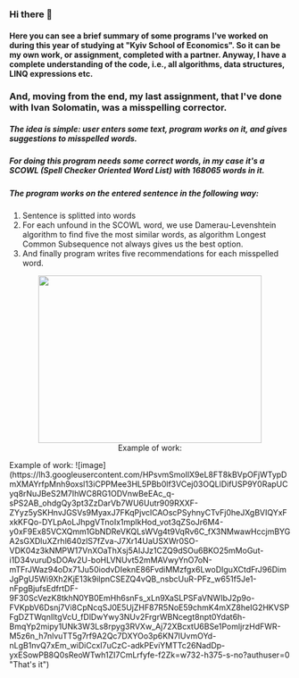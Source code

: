 ### Hi there 👋

#### Here you can see a brief summary of some programs I've worked on during this year of studying at "Kyiv School of Economics". So it can be my own work, or assignment, completed with a partner. Anyway, I have a complete understanding of the code, i.e., all algorithms, data structures, LINQ expressions etc.

### And, moving from the end, my last assignment, that I've done with Ivan Solomatin, was a misspelling corrector.

##### The idea is simple: user enters some text, program works on it, and gives suggestions to misspelled words.
##### For doing this program needs some correct words, in my case it's a SCOWL (Spell Checker Oriented Word List) with 168065 words in it.
##### The program works on the entered sentence in the following way:
  1. Sentence is splitted into words
  2. For each unfound in the SCOWL word, we use Damerau-Levenshtein algorithm to find five the most similar words, as algorithm Longest Common Subsequence not always gives us the best option.
  3. And finally program writes five recommendations for each misspelled word.


<p align="center">
  <img src=https://photos.google.com/photo/AF1QipNrp8hb9yE6RR4LQKJMSj782qrKzJdC24WgVPI8 width="400" height="300">
  <br>
  Example of work:
</p>
Example of work:
![image](https://lh3.googleusercontent.com/HPsvmSmoIlX9eL8FT8kBVpOFjWTypDmXMAYrfpMnh9oxsl13iCPPMee3HL5PBb0lf3VCej03OQLlDifUSP9Y0RapUCyq8rNuJBeS2M7IhWC8RG1ODVnwBeEAc_q-sPS2AB_ohdgQy3pt3ZzDarVb7WU6Uutr909RXXF-ZYyz5ySKHnvJGSVs9MyaxJ7FKqPjvclCAOscPSyhnyCTvFj0heJXgBVIQYxFxkKFQo-DYLpAoLJhpgVTnoIx1mplkHod_vot3qZSoJr6M4-y0xF9Ex85VCXQmm1GbNDReVKQLsWVg4t9VqRv6C_fX3NMwawHccjmBYGA2sGXDluXZrhl640zlS7fZva-J7Xr14UaUSXWr0SO-VDK04z3kNMPW17VnXOaThXsj5AIJJz1CZQ9dSOu6BKO25mMoGut-i1D34vuruDsDOAv2U-boHLVNUvt52mMAVwyYnO7oN-mTFrJWaz94oDx71Ju50iodvDIeknE86FvdiMMzfgx6LwoDIguXCtdFrJ96DimJgPgU5Wi9Xh2KjE13k9ilpnCSEZQ4vQB_nsbcUuR-PFz_w651f5Je1-nFpgBjufsEdfrtDF-9F30ScVezK8tkhN0YB0EmHh6snFs_xLn9XaSLPSFaVNWIbJ2p9o-FVKpbV6Dsnj7Vi8CpNcqSJ0E5UjZHF87R5NoE59chmK4mXZ8heIG2HKVSPFgDZTWqnIltgVcU_fDlDwYwy3NUv2FrgrWBNcegt8npt0Ydat6h-BmqYp2mipy1UNk3W3Ls8rpyg3RVXw_Aj72XBcxtU6BSe1PomljrzHdFWR-M5z6n_h7nlvuTT5g7rf9A2Qc7DXYOo3p6KN7IUvmOYd-nLgB1nvQ7xEm_wiDiCcxI7uCzC-adkPEviYMTTc26NadDp-yxESowPB8Q0sReoWTwh1ZI7CmLrfyfe-f2Zk=w732-h375-s-no?authuser=0 "That's it")
<!--
**LevkoBe/LevkoBe** is a ✨ _special_ ✨ repository because its `README.md` (this file) appears on your GitHub profile.

Here are some ideas to get you started:

- 🔭 I’m currently working on ...
- 🌱 I’m currently learning ...
- 👯 I’m looking to collaborate on ...
- 🤔 I’m looking for help with ...
- 💬 Ask me about ...
- 📫 How to reach me: ...
- 😄 Pronouns: ...
- ⚡ Fun fact: ...
-->
